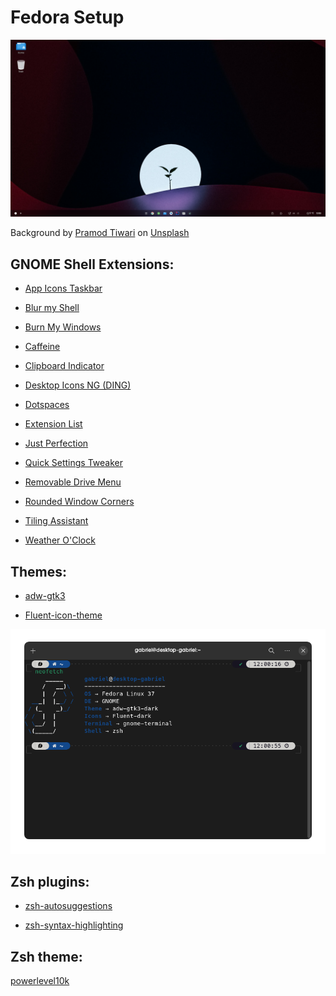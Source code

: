 # Fedora Setup

![](desktop.png)

Background by [Pramod Tiwari](https://unsplash.com/@pramodtiwari?utm_source=unsplash&utm_medium=referral&utm_content=creditCopyText) on [Unsplash](https://unsplash.com/photos/WMPmZN_1VE8?utm_source=unsplash&utm_medium=referral&utm_content=creditCopyText)

## GNOME Shell Extensions:

- [App Icons Taskbar](https://extensions.gnome.org/extension/4944/app-icons-taskbar/)

- [Blur my Shell](https://extensions.gnome.org/extension/3193/blur-my-shell/)

- [Burn My Windows](https://extensions.gnome.org/extension/4679/burn-my-windows/)

- [Caffeine](https://extensions.gnome.org/extension/517/caffeine/)

- [Clipboard Indicator](https://extensions.gnome.org/extension/779/clipboard-indicator/)

- [Desktop Icons NG (DING)](https://extensions.gnome.org/extension/2087/desktop-icons-ng-ding/)

- [Dotspaces](https://extensions.gnome.org/extension/5347/dotspaces/)

- [Extension List](https://extensions.gnome.org/extension/3088/extension-list/)

- [Just Perfection](https://extensions.gnome.org/extension/3843/just-perfection/)

- [Quick Settings Tweaker](https://extensions.gnome.org/extension/5446/quick-settings-tweaker/)

- [Removable Drive Menu](https://extensions.gnome.org/extension/7/removable-drive-menu/)

- [Rounded Window Corners](https://extensions.gnome.org/extension/5237/rounded-window-corners/)

- [Tiling Assistant](https://extensions.gnome.org/extension/3733/tiling-assistant/)

- [Weather O'Clock](https://extensions.gnome.org/extension/5470/weather-oclock/)

## Themes:

- [adw-gtk3](https://github.com/lassekongo83/adw-gtk3)

- [Fluent-icon-theme](https://github.com/vinceliuice/Fluent-icon-theme)

![](terminal.png)

## Zsh plugins:

- [zsh-autosuggestions](https://github.com/zsh-users/zsh-autosuggestions)

- [zsh-syntax-highlighting](https://github.com/zsh-users/zsh-syntax-highlighting)

## Zsh theme:

[powerlevel10k](https://github.com/romkatv/powerlevel10k)

